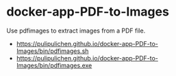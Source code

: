 # docker-app-PDF-to-Images
Use pdfimages to extract images from a PDF file.

- https://pulipulichen.github.io/docker-app-PDF-to-Images/bin/pdfimages.sh
- https://pulipulichen.github.io/docker-app-PDF-to-Images/bin/pdfimages.exe
